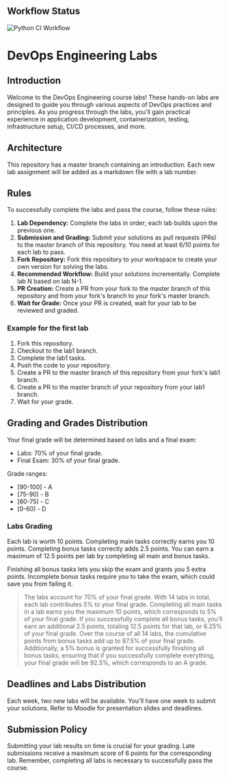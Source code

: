 ## Workflow Status

![Python CI Workflow](https://github.com/starkda/S24-core-course-labs/actions/workflows/python_ci.yml/badge.svg?event=push)

# DevOps Engineering Labs

## Introduction

Welcome to the DevOps Engineering course labs! These hands-on labs are designed to guide you through various aspects of
DevOps practices and principles. As you progress through the labs, you'll gain practical experience in application
development, containerization, testing, infrastructure setup, CI/CD processes, and more.

## Architecture

This repository has a master branch containing an introduction. Each new lab assignment will be added as a markdown file
with a lab number.

## Rules

To successfully complete the labs and pass the course, follow these rules:

1. **Lab Dependency:** Complete the labs in order; each lab builds upon the previous one.
2. **Submission and Grading:** Submit your solutions as pull requests (PRs) to the master branch of this repository. You
   need at least 6/10 points for each lab to pass.
3. **Fork Repository:** Fork this repository to your workspace to create your own version for solving the labs.
4. **Recommended Workflow:** Build your solutions incrementally. Complete lab N based on lab N-1.
5. **PR Creation:** Create a PR from your fork to the master branch of this repository and from your fork's branch to
   your fork's master branch.
6. **Wait for Grade:** Once your PR is created, wait for your lab to be reviewed and graded.

### Example for the first lab

1. Fork this repository.
2. Checkout to the lab1 branch.
3. Complete the lab1 tasks.
4. Push the code to your repository.
5. Create a PR to the master branch of this repository from your fork's lab1 branch.
6. Create a PR to the master branch of your repository from your lab1 branch.
7. Wait for your grade.

## Grading and Grades Distribution

Your final grade will be determined based on labs and a final exam:

- Labs: 70% of your final grade.
- Final Exam: 30% of your final grade.

Grade ranges:

- [90-100] - A
- [75-90) - B
- [60-75) - C
- [0-60) - D

### Labs Grading

Each lab is worth 10 points. Completing main tasks correctly earns you 10 points. Completing bonus tasks correctly adds
2.5 points. You can earn a maximum of 12.5 points per lab by completing all main and bonus tasks.

Finishing all bonus tasks lets you skip the exam and grants you 5 extra points. Incomplete bonus tasks require you to
take the exam, which could save you from failing it.

> The labs account for 70% of your final grade. With 14 labs in total, each lab contributes 5% to your final grade.
> Completing all main tasks in a lab earns you the maximum 10 points, which corresponds to 5% of your final grade.
> If you successfully complete all bonus tasks, you'll earn an additional 2.5 points, totaling 12.5 points for that lab,
> or 6.25% of your final grade. Over the course of all 14 labs, the cumulative points from bonus tasks add up to 87.5% of
> your final grade.
> Additionally, a 5% bonus is granted for successfully finishing all bonus tasks, ensuring that if you successfully
> complete everything, your final grade will be 92.5%, which corresponds to an A grade.

## Deadlines and Labs Distribution

Each week, two new labs will be available. You'll have one week to submit your solutions. Refer to Moodle for
presentation slides and deadlines.

## Submission Policy

Submitting your lab results on time is crucial for your grading. Late submissions receive a maximum score of 6 points
for the corresponding lab. Remember, completing all labs is necessary to successfully pass the course.
